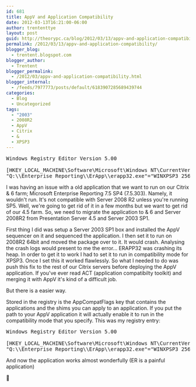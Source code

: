 ```yaml
---
id: 681
title: AppV and Application Compatibility
date: 2012-03-13T16:21:00-06:00
author: trententtye
layout: post
guid: http://theorypc.ca/blog/2012/03/13/appv-and-application-compatibility/
permalink: /2012/03/13/appv-and-application-compatibility/
blogger_blog:
  - trentent.blogspot.com
blogger_author:
  - Trentent
blogger_permalink:
  - /2012/03/appv-and-application-compatibility.html
blogger_internal:
  - /feeds/7977773/posts/default/6183907285689439744
categories:
  - Blog
  - Uncategorized
tags:
  - "2003"
  - 2008R2
  - AppV
  - Citrix
  - &
  - XPSP3
---
```

<pre class="lang:reg decode:true  ">Windows Registry Editor Version 5.00

[HKEY_LOCAL_MACHINE\Software\Microsoft\Windows NT\CurrentVersion\AppCompatFlags\Layers]
"Q:\\Enterprise Reporting\\ErApp\\erapp32.exe"="WINXPSP3 256COLOR DISABLETHEMES DISABLEDWM HIGHDPIAWARE RUNASADMIN"</pre>

I was having an issue with a old application that we want to run on our Citrix & 6 farm; Microsoft Enterprise Reporting 7.5 SP4 (7.5.303). Namely, it wouldn't run. It's not compatible with Server 2008 R2 unless you're running SP5. Well, we're going to get rid of it in a few months but we want to get rid of our 4.5 farm. So, we need to migrate the application to & 6 and Server 2008R2 from Presentation Server 4.5 and Server 2003 SP1.

First thing I did was setup a Server 2003 SP1 box and installed the AppV sequencer on it and sequenced the application. I then set it to run on 2008R2 64bit and moved the package over to it. It would crash. Analysing the crash logs would present to me the error... ERAPP32 was crashing its heap. In order to get it to work I had to set it to run in compatibility mode for XPSP3. Once I set this it worked flawlessly. So what I needed to do was push this fix to the rest of our Citrix servers before deploying the AppV application. If you've ever read ACT (application compatibilty toolkit) and merging it with AppV it's kind of a difficult job.

But there is a easier way.

Stored in the registry is the AppCompatFlags key that contains the applications and the shims you can apply to an application. If you put the path to your AppV application it will actually enable it to run in the compatibility mode that you specify. This was my registry entry:

<pre class="lang:reg decode:true ">Windows Registry Editor Version 5.00

[HKEY_LOCAL_MACHINE\Software\Microsoft\Windows NT\CurrentVersion\AppCompatFlags\Layers]
"Q:\\Enterprise Reporting\\ErApp\\erapp32.exe"="WINXPSP3 256COLOR DISABLETHEMES DISABLEDWM HIGHDPIAWARE RUNASADMIN"</pre>

And now the application works almost wonderfully (ER is a painful application)

🙂

<!-- AddThis Advanced Settings generic via filter on the_content -->

<!-- AddThis Share Buttons generic via filter on the_content -->